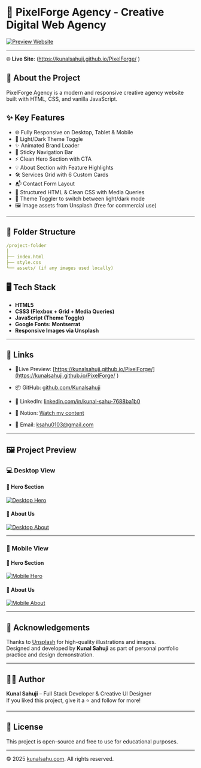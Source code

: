 
# 🚀 PixelForge Agency - Creative Digital Web Agency

[![Preview Website](https://drive.google.com/uc?export=view&id=1nojduhHTTyFI6goEcY0KEIIybeM7uFt-)](https://drive.google.com/file/d/1nojduhHTTyFI6goEcY0KEIIybeM7uFt-/view)

---

🌐 **Live Site**: (https://kunalsahuji.github.io/PixelForge/
)



## 🧠 About the Project

PixelForge Agency is a modern and responsive creative agency website built with HTML, CSS, and vanilla JavaScript.

## ✨ Key Features

- 🌐 Fully Responsive on Desktop, Tablet & Mobile
- 🎨 Light/Dark Theme Toggle
- ✨ Animated Brand Loader
- 📌 Sticky Navigation Bar
- ⚡ Clean Hero Section with CTA
- 💡 About Section with Feature Highlights
- 🛠️ Services Grid with 6 Custom Cards
- 📬 Contact Form Layout
- 📁 Structured HTML & Clean CSS with Media Queries
- 🌙 Theme Toggler to switch between light/dark mode
- 🖼️ Image assets from Unsplash (free for commercial use)

---

## 📂 Folder Structure
```yaml
/project-folder
│
├── index.html
├── style.css
└── assets/ (if any images used locally)

```


## 🖥️ Tech Stack

- **HTML5**
- **CSS3 (Flexbox + Grid + Media Queries)**
- **JavaScript (Theme Toggle)**
- **Google Fonts: Montserrat**
- **Responsive Images via Unsplash**

---


## 🔗 Links

- 🔴Live Preview: [https://kunalsahuji.github.io/PixelForge/](https://kunalsahuji.github.io/PixelForge/
)

- 📦 GitHub: [github.com/Kunalsahuji](https://github.com/Kunalsahuji/kunal-sahu)
- 🔗 LinkedIn: [linkedin.com/in/kunal-sahu-7688ba1b0](https://www.linkedin.com/in/kunal-sahu-7688ba1b0)
- 📌 Notion: [Watch my content](https://www.notion.so/1dff7c6ce1bb803787fbddd34e422ab4?v=1e0f7c6ce1bb8052b14c000cb57448ee&pvs=4)
- 📧 Email: [ksahu0103@gmail.com](mailto:ksahu0103@gmail.com)

---
## 🖼️ Project Preview 

### 💻 Desktop View

#### 🔹 Hero Section  
[![Desktop Hero](https://drive.google.com/uc?export=view&id=1nojduhHTTyFI6goEcY0KEIIybeM7uFt-)](https://drive.google.com/file/d/1nojduhHTTyFI6goEcY0KEIIybeM7uFt-/view)

#### 🔹 About Us  
[![Desktop About](https://drive.google.com/uc?export=view&id=1TpUkaBDm5t-1QV0MyAK859fvLXTtdXTf)](https://drive.google.com/file/d/1TpUkaBDm5t-1QV0MyAK859fvLXTtdXTf/view)

---

### 📱 Mobile View

#### 🔹 Hero Section  
[![Mobile Hero](https://drive.google.com/uc?export=view&id=15rBv2CGoSRUVc5C5esj78uj3BBO3YBXc)](https://drive.google.com/file/d/15rBv2CGoSRUVc5C5esj78uj3BBO3YBXc/view)

#### 🔹 About Us  
[![Mobile About](https://drive.google.com/uc?export=view&id=1SMJZLWKFZ5ExY-7w7HrEi2-bkMfyYcj7)](https://drive.google.com/file/d/1SMJZLWKFZ5ExY-7w7HrEi2-bkMfyYcj7/view)

---
## 🙌 Acknowledgements

Thanks to [Unsplash](https://unsplash.com/) for high-quality illustrations and images.  
Designed and developed by **Kunal Sahuji** as part of personal portfolio practice and design demonstration.

---

## 🧑‍💻 Author

**Kunal Sahuji** – Full Stack Developer & Creative UI Designer  
If you liked this project, give it a ⭐ and follow for more!

---

## 📝 License

This project is open-source and free to use for educational purposes.

---

© 2025 [kunalsahu.com](https://kunalsahu.com). All rights reserved.

